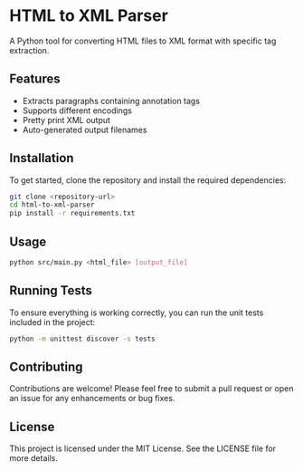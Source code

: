 # HTML to XML Parser

A Python tool for converting HTML files to XML format with specific tag extraction.

## Features
- Extracts paragraphs containing annotation tags
- Supports different encodings
- Pretty print XML output
- Auto-generated output filenames

## Installation

To get started, clone the repository and install the required dependencies:

```bash
git clone <repository-url>
cd html-to-xml-parser
pip install -r requirements.txt
```

## Usage
```bash
python src/main.py <html_file> [output_file]
```

## Running Tests

To ensure everything is working correctly, you can run the unit tests included in the project:

```bash
python -m unittest discover -s tests
```

## Contributing

Contributions are welcome! Please feel free to submit a pull request or open an issue for any enhancements or bug fixes.

## License

This project is licensed under the MIT License. See the LICENSE file for more details.
